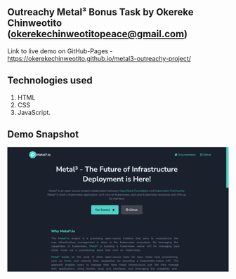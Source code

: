 ## Outreachy Metal³ Bonus Task by Okereke Chinweotito  (okerekechinweotitopeace@gmail.com)


Link to live demo on GitHub-Pages - https://okerekechinweotito.github.io/metal3-outreachy-project/

## Technologies used

1. HTML
2. CSS
3. JavaScript.

## Demo Snapshot

![Landing Page](./images/demo-snapshot.png)